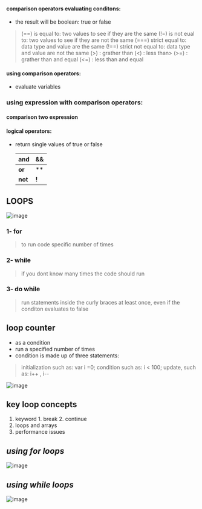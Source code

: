 #### comparison operators evaluating conditons:
- the result will be boolean: true or false
> (==)  is equal to: two values to see if they are the same
> (!=) is not eual to: two values to see if they are not the same
> (===) strict equal to: data type and value are the same
> (!==) strict not equal to: data type and value are not the same
> (>) : grather than
> (<) : less than>
> (>=) : grather than and equal
> (<=) : less than and equal

#### using comparison operators:
- evaluate variables

### using expression with comparison operators:

#### comparison two expression

#### logical operators:
- return single values of true or false

  | **and** | **&&** |
  |----|----|
  | **or** | **||** |
  | **not** |**!** |


## LOOPS

![image](https://beginnersbook.com/wp-content/uploads/2017/08/for_loop_cpp.jpg)
### 1- for 
> to run code specific number of times

### 2- while 
> if you dont know many times the code should run

### 3- do while
> run statements inside the curly braces at least once, even if the conditon evaluates to false


## loop counter 
* as a condition
* run a specified number of times
* condition is made up of three statements: 
> initialization such as: var i =0;
> condition such as: i < 100;
> update, such as: i++ , i-- 
 

![image](https://eddler.se/wordpress/wp-content/uploads/foor-loop-javascript.png)

## key loop concepts
  1. keyword
    1. break
    2. continue
  2. loops and arrays
  3. performance issues


## *using for loops*
![image](https://www.theengineeringprojects.com/wp-content/uploads/2020/01/For-Loops-In-JavaScript-1.jpg)


## *using while loops*
![image](https://miro.medium.com/max/1053/1*d-jh2Fd0f11Mdn4gx_TWGA.png)





